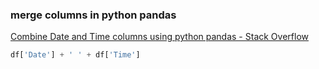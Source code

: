 ### merge columns in python pandas


[Combine Date and Time columns using python pandas - Stack Overflow](https://stackoverflow.com/questions/17978092/combine-date-and-time-columns-using-python-pandas "Combine Date and Time columns using python pandas - Stack Overflow")




```python
df['Date'] + ' ' + df['Time']
```

